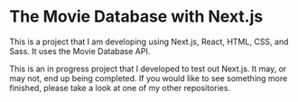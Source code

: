 # The Movie Database with Next.js

This is a project that I am developing using Next.js, React, HTML, CSS, and Sass. It uses the Movie Database API.

This is an in progress project that I developed to test out Next.js. It may, or may not, end up being completed. If you would like to see something more finished, please take a look at one of my other repositories.
